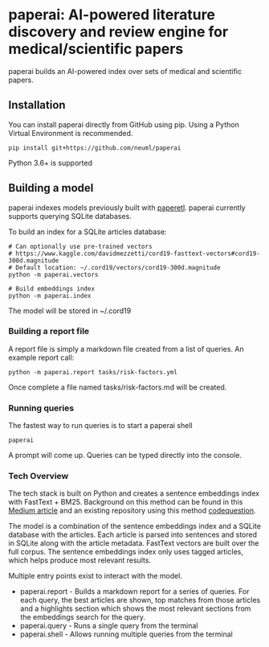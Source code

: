 # paperai: AI-powered literature discovery and review engine for medical/scientific papers

paperai builds an AI-powered index over sets of medical and scientific papers.

## Installation
You can install paperai directly from GitHub using pip. Using a Python Virtual Environment is recommended.

    pip install git+https://github.com/neuml/paperai

Python 3.6+ is supported

## Building a model
paperai indexes models previously built with [paperetl](https://github.com/neuml/paperetl). paperai currently supports querying SQLite databases.

To build an index for a SQLite articles database:

    # Can optionally use pre-trained vectors
    # https://www.kaggle.com/davidmezzetti/cord19-fasttext-vectors#cord19-300d.magnitude
    # Default location: ~/.cord19/vectors/cord19-300d.magnitude
    python -m paperai.vectors

    # Build embeddings index
    python -m paperai.index

The model will be stored in ~/.cord19

### Building a report file
A report file is simply a markdown file created from a list of queries. An example report call:

    python -m paperai.report tasks/risk-factors.yml

Once complete a file named tasks/risk-factors.md will be created.

### Running queries
The fastest way to run queries is to start a paperai shell

    paperai

A prompt will come up. Queries can be typed directly into the console.

### Tech Overview
The tech stack is built on Python and creates a sentence embeddings index with FastText + BM25. Background on this method can be found in this [Medium article](https://towardsdatascience.com/building-a-sentence-embedding-index-with-fasttext-and-bm25-f07e7148d240) and an existing repository using this method [codequestion](https://github.com/neuml/codequestion).

The model is a combination of the sentence embeddings index and a SQLite database with the articles. Each article is parsed into sentences and stored in SQLite along with the article metadata. FastText vectors are built over the full corpus. The sentence embeddings index only uses tagged articles, which helps produce most relevant results.

Multiple entry points exist to interact with the model.

- paperai.report - Builds a markdown report for a series of queries. For each query, the best articles are shown, top matches from those articles and a highlights section which shows the most relevant sections from the embeddings search for the query.
- paperai.query - Runs a single query from the terminal
- paperai.shell - Allows running multiple queries from the terminal
